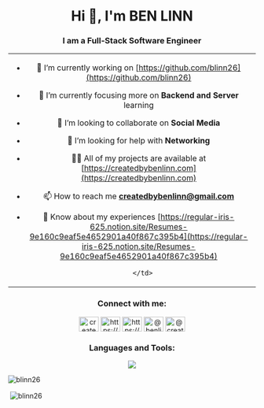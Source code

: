 <h1 align="center">Hi 👋, I'm BEN LINN</h1>

<h3 align="center">I am a Full-Stack Software Engineer</h3>


<table align="center">
    <tr>
        <td align="center" style="text-align:center">

- 🔭 I’m currently working on [https://github.com/blinn26](https://github.com/blinn26)
- 🌱 I’m currently focusing more on **Backend and Server** learning
- 👯 I’m looking to collaborate on **Social Media**
- 🤝 I’m looking for help with **Networking**
- 👨‍💻 All of my projects are available at [https://createdbybenlinn.com](https://createdbybenlinn.com)
- 📫 How to reach me **createdbybenlinn@gmail.com**
- 📄 Know about my experiences [https://regular-iris-625.notion.site/Resumes-9e160c9eaf5e4652901a40f867c395b4](https://regular-iris-625.notion.site/Resumes-9e160c9eaf5e4652901a40f867c395b4)

        </td>
    </tr>
</table>



<h3 align="center">Connect with me:</h3>
<p align="center"><a href="https://twitter.com/createdbyben26" target="blank"><img align="center" src="https://raw.githubusercontent.com/rahuldkjain/github-profile-readme-generator/master/src/images/icons/Social/twitter.svg" alt="createdbyben26" height="30" width="40" /></a>
<a href="https://linkedin.com/in/https://www.linkedin.com/in/ben-linn-coding4l/" target="blank"><img align="center" src="https://raw.githubusercontent.com/rahuldkjain/github-profile-readme-generator/master/src/images/icons/Social/linked-in-alt.svg" alt="https://www.linkedin.com/in/ben-linn-coding4l/" height="30" width="40" /></a>
<a href="https://stackoverflow.com/users/https://stackoverflow.com/users/19815254/blinn26" target="blank"><img align="center" src="https://raw.githubusercontent.com/rahuldkjain/github-profile-readme-generator/master/src/images/icons/Social/stack-overflow.svg" alt="https://stackoverflow.com/users/19815254/blinn26" height="30" width="40" /></a>
<a href="https://medium.com/@benlinn26" target="blank"><img align="center" src="https://raw.githubusercontent.com/rahuldkjain/github-profile-readme-generator/master/src/images/icons/Social/medium.svg" alt="@benlinn26" height="30" width="40" /></a>
<a href="https://www.youtube.com/c/@createdbybenlinn" target="blank"><img align="center" src="https://raw.githubusercontent.com/rahuldkjain/github-profile-readme-generator/master/src/images/icons/Social/youtube.svg" alt="@createdbybenlinn" height="30" width="40" /></a>
</p>


<h3 align="center">Languages and Tools:</h3>


 <p align="center">
  <a href="https://skillicons.dev">
  <img src="https://skillicons.dev/icons?i=js,html,css,babel,figma,git,github,mongodb,postman,nodejs,nginx,react,vscode" />
 </a>
</p>



<p><img align="center" src="https://github-readme-stats.vercel.app/api/top-langs?username=blinn26&show_icons=true&locale=en&layout=compact" alt="blinn26" /></p>



<p>&nbsp;<img align="center" src="https://github-readme-stats.vercel.app/api?username=blinn26&show_icons=true&locale=en" alt="blinn26" /></p>

